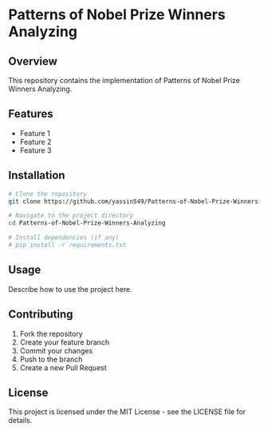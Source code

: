 # Patterns of Nobel Prize Winners Analyzing

## Overview
This repository contains the implementation of Patterns of Nobel Prize Winners Analyzing.

## Features
- Feature 1
- Feature 2
- Feature 3

## Installation
```bash
# Clone the repository
git clone https://github.com/yassin549/Patterns-of-Nobel-Prize-Winners-Analyzing.git

# Navigate to the project directory
cd Patterns-of-Nobel-Prize-Winners-Analyzing

# Install dependencies (if any)
# pip install -r requirements.txt
```

## Usage
Describe how to use the project here.

## Contributing
1. Fork the repository
2. Create your feature branch
3. Commit your changes
4. Push to the branch
5. Create a new Pull Request

## License
This project is licensed under the MIT License - see the LICENSE file for details.
